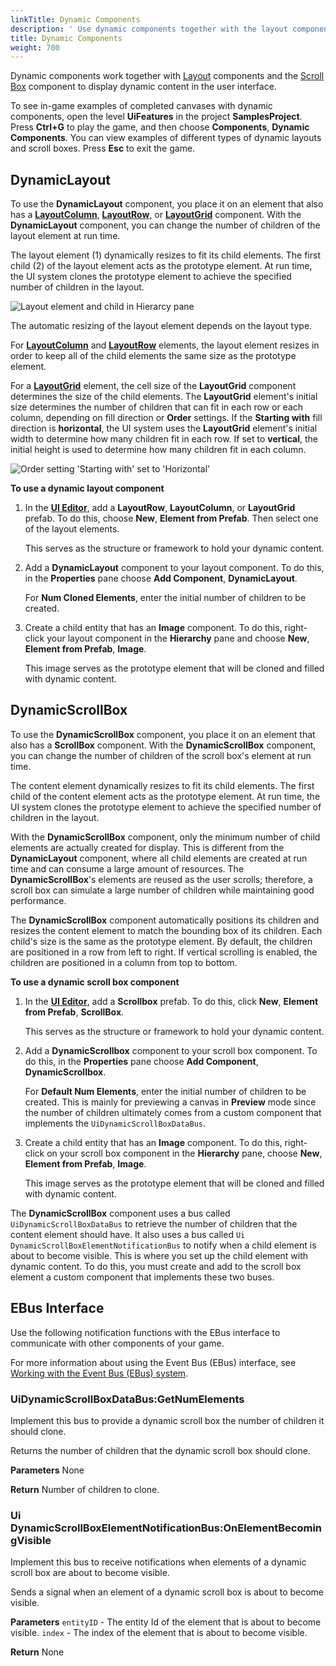 ```yaml
---
linkTitle: Dynamic Components
description: ' Use dynamic components together with the layout components and scroll box components to display dynamic content in a game UI in O3DE. '
title: Dynamic Components
weight: 700
---
```


Dynamic components work together with [ Layout](layout) components and the [Scroll Box](interactive/components-scrollbox) component to display dynamic content in the user interface.

To see in-game examples of completed canvases with dynamic components, open the level **UiFeatures** in the project **SamplesProject**. Press **Ctrl+G** to play the game, and then choose **Components**, **Dynamic Components**. You can view examples of different types of dynamic layouts and scroll boxes. Press **Esc** to exit the game.

## DynamicLayout 

To use the **DynamicLayout** component, you place it on an element that also has a [**LayoutColumn**](layout/components-layout-column), [**LayoutRow**](layout/components-layout-row), or [**LayoutGrid**](layout/components-layout-grid) component. With the **DynamicLayout** component, you can change the number of children of the layout element at run time.

The layout element (1) dynamically resizes to fit its child elements. The first child (2) of the layout element acts as the prototype element. At run time, the UI system clones the prototype element to achieve the specified number of children in the layout.

![Layout element and child in Hierarcy pane](/images/user-guide/interactivity/user-interface/components/ui-editor-components-dynamic-child.png)

The automatic resizing of the layout element depends on the layout type.

For [**LayoutColumn**](layout/components-layout-column) and [**LayoutRow**](layout/components-layout-row) elements, the layout element resizes in order to keep all of the child elements the same size as the prototype element.

For a [**LayoutGrid**](layout/components-layout-grid) element, the cell size of the **LayoutGrid** component determines the size of the child elements. The **LayoutGrid** element's initial size determines the number of children that can fit in each row or each column, depending on fill direction or **Order** settings. If the **Starting with** fill direction is **horizontal**, the UI system uses the **LayoutGrid** element's initial width to determine how many children fit in each row. If set to **vertical**, the initial height is used to determine how many children fit in each column.

![Order setting 'Starting with' set to 'Horizontal'](/images/user-guide/interactivity/user-interface/components/ui-editor-components-dynamic-fillorder.png)

**To use a dynamic layout component**

1. In the [**UI Editor**](/docs/user-guide/interactivity/user-interface/editor), add a **LayoutRow**, **LayoutColumn**, or **LayoutGrid** prefab. To do this, choose **New**, **Element from Prefab**. Then select one of the layout elements.

   This serves as the structure or framework to hold your dynamic content.

1. Add a **DynamicLayout** component to your layout component. To do this, in the **Properties** pane choose **Add Component**, **DynamicLayout**.

   For **Num Cloned Elements**, enter the initial number of children to be created.

1. Create a child entity that has an **Image** component. To do this, right-click your layout component in the **Hierarchy** pane and choose **New**, **Element from Prefab**, **Image**.

   This image serves as the prototype element that will be cloned and filled with dynamic content.

## DynamicScrollBox 

To use the **DynamicScrollBox** component, you place it on an element that also has a **ScrollBox** component. With the **DynamicScrollBox** component, you can change the number of children of the scroll box's element at run time.

The content element dynamically resizes to fit its child elements. The first child of the content element acts as the prototype element. At run time, the UI system clones the prototype element to achieve the specified number of children in the layout.

With the **DynamicScrollBox** component, only the minimum number of child elements are actually created for display. This is different from the **DynamicLayout** component, where all child elements are created at run time and can consume a large amount of resources. The **DynamicScrollBox**'s elements are reused as the user scrolls; therefore, a scroll box can simulate a large number of children while maintaining good performance.

The **DynamicScrollBox** component automatically positions its children and resizes the content element to match the bounding box of its children. Each child's size is the same as the prototype element. By default, the children are positioned in a row from left to right. If vertical scrolling is enabled, the children are positioned in a column from top to bottom.

**To use a dynamic scroll box component**

1. In the [**UI Editor**](/docs/user-guide/interactivity/user-interface/editor), add a **Scrollbox** prefab. To do this, click **New**, **Element from Prefab**, **ScrollBox**.

   This serves as the structure or framework to hold your dynamic content.

1. Add a **DynamicScrollbox** component to your scroll box component. To do this, in the **Properties** pane choose **Add Component**, **DynamicScrollbox**.

   For **Default Num Elements**, enter the initial number of children to be created. This is mainly for previewing a canvas in **Preview** mode since the number of children ultimately comes from a custom component that implements the `UiDynamicScrollBoxDataBus`.

1. Create a child entity that has an **Image** component. To do this, right-click on your scroll box component in the **Hierarchy** pane, choose **New**, **Element from Prefab**, **Image**.

   This image serves as the prototype element that will be cloned and filled with dynamic content.

The **DynamicScrollBox** component uses a bus called `UiDynamicScrollBoxDataBus` to retrieve the number of children that the content element should have. It also uses a bus called `Ui DynamicScrollBoxElementNotificationBus` to notify when a child element is about to become visible. This is where you set up the child element with dynamic content. To do this, you must create and add to the scroll box element a custom component that implements these two buses.

## EBus Interface 

Use the following notification functions with the EBus interface to communicate with other components of your game.

 For more information about using the Event Bus (EBus) interface, see [Working with the Event Bus (EBus) system](/docs/user-guide/programming/ebus).

### UiDynamicScrollBoxDataBus:GetNumElements 

Implement this bus to provide a dynamic scroll box the number of children it should clone.

Returns the number of children that the dynamic scroll box should clone.

**Parameters**
None

**Return**
Number of children to clone.

### Ui DynamicScrollBoxElementNotificationBus:OnElementBecomingVisible 

Implement this bus to receive notifications when elements of a dynamic scroll box are about to become visible.

Sends a signal when an element of a dynamic scroll box is about to become visible.

**Parameters**
`entityID` - The entity Id of the element that is about to become visible.
`index` - The index of the element that is about to become visible.

**Return**
None
